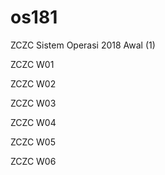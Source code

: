 # os181
ZCZC Sistem Operasi 2018 Awal (1)

ZCZC W01

ZCZC W02

ZCZC W03

ZCZC W04

ZCZC W05

ZCZC W06
